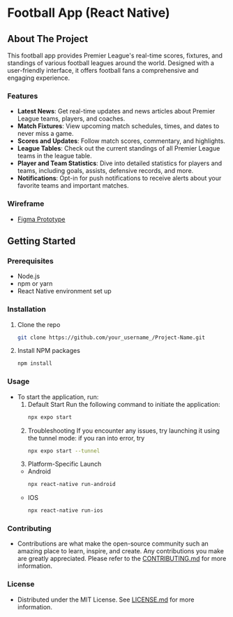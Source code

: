 # Football App (React Native)

## About The Project

This football app provides Premier League's real-time scores, fixtures, and standings of various football leagues around the world. Designed with a user-friendly interface, it offers football fans a comprehensive and engaging experience.

### Features

- **Latest News**: Get real-time updates and news articles about Premier League teams, players, and coaches.
- **Match Fixtures**: View upcoming match schedules, times, and dates to never miss a game.
- **Scores and Updates**: Follow match scores, commentary, and highlights.
- **League Tables**: Check out the current standings of all Premier League teams in the league table.
- **Player and Team Statistics**: Dive into detailed statistics for players and teams, including goals, assists, defensive records, and more.
- **Notifications**: Opt-in for push notifications to receive alerts about your favorite teams and important matches.

### Wireframe

- [Figma Prototype](https://www.figma.com/proto/DQjKrrghk5lFthOAxRRKjQ/football-app?node-id=1-2&starting-point-node-id=1%3A2&mode=design&t=wwDYsnl1DdWEedYQ-1)

## Getting Started

### Prerequisites

- Node.js
- npm or yarn
- React Native environment set up

### Installation

1. Clone the repo

   ```sh
   git clone https://github.com/your_username_/Project-Name.git
   ```

2. Install NPM packages
   ```sh
   npm install
   ```

### Usage

- To start the application, run:
  1. Default Start
     Run the following command to initiate the application:
        ```sh
        npx expo start
        ```
  2. Troubleshooting
     If you encounter any issues, try launching it using the tunnel mode:
     if you ran into error, try
        ```sh
        npx expo start --tunnel
        ```
  3. Platform-Specific Launch
  - Android
    ```sh
    npx react-native run-android
    ```
  - IOS
    ```sh
    npx react-native run-ios
    ```

### Contributing

- Contributions are what make the open-source community such an amazing place to learn, inspire, and create. Any contributions you make are greatly appreciated. Please refer to the [CONTRIBUTING.md](./CONTRIBUTING.md) for more information.

### License

- Distributed under the MIT License. See [LICENSE.md](./LICENSE.md) for more information.
